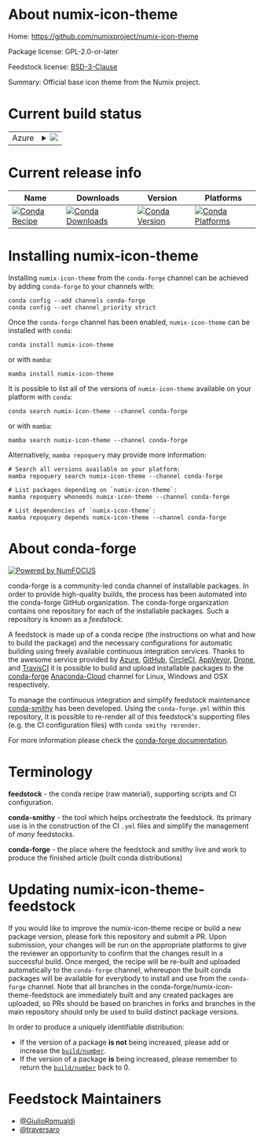 About numix-icon-theme
======================

Home: https://github.com/numixproject/numix-icon-theme

Package license: GPL-2.0-or-later

Feedstock license: [BSD-3-Clause](https://github.com/conda-forge/numix-icon-theme-feedstock/blob/main/LICENSE.txt)

Summary: Official base icon theme from the Numix project.

Current build status
====================


<table>
    
  <tr>
    <td>Azure</td>
    <td>
      <details>
        <summary>
          <a href="https://dev.azure.com/conda-forge/feedstock-builds/_build/latest?definitionId=15927&branchName=main">
            <img src="https://dev.azure.com/conda-forge/feedstock-builds/_apis/build/status/numix-icon-theme-feedstock?branchName=main">
          </a>
        </summary>
        <table>
          <thead><tr><th>Variant</th><th>Status</th></tr></thead>
          <tbody><tr>
              <td>linux_64</td>
              <td>
                <a href="https://dev.azure.com/conda-forge/feedstock-builds/_build/latest?definitionId=15927&branchName=main">
                  <img src="https://dev.azure.com/conda-forge/feedstock-builds/_apis/build/status/numix-icon-theme-feedstock?branchName=main&jobName=linux&configuration=linux_64_" alt="variant">
                </a>
              </td>
            </tr><tr>
              <td>osx_64</td>
              <td>
                <a href="https://dev.azure.com/conda-forge/feedstock-builds/_build/latest?definitionId=15927&branchName=main">
                  <img src="https://dev.azure.com/conda-forge/feedstock-builds/_apis/build/status/numix-icon-theme-feedstock?branchName=main&jobName=osx&configuration=osx_64_" alt="variant">
                </a>
              </td>
            </tr><tr>
              <td>win_64</td>
              <td>
                <a href="https://dev.azure.com/conda-forge/feedstock-builds/_build/latest?definitionId=15927&branchName=main">
                  <img src="https://dev.azure.com/conda-forge/feedstock-builds/_apis/build/status/numix-icon-theme-feedstock?branchName=main&jobName=win&configuration=win_64_" alt="variant">
                </a>
              </td>
            </tr>
          </tbody>
        </table>
      </details>
    </td>
  </tr>
</table>

Current release info
====================

| Name | Downloads | Version | Platforms |
| --- | --- | --- | --- |
| [![Conda Recipe](https://img.shields.io/badge/recipe-numix--icon--theme-green.svg)](https://anaconda.org/conda-forge/numix-icon-theme) | [![Conda Downloads](https://img.shields.io/conda/dn/conda-forge/numix-icon-theme.svg)](https://anaconda.org/conda-forge/numix-icon-theme) | [![Conda Version](https://img.shields.io/conda/vn/conda-forge/numix-icon-theme.svg)](https://anaconda.org/conda-forge/numix-icon-theme) | [![Conda Platforms](https://img.shields.io/conda/pn/conda-forge/numix-icon-theme.svg)](https://anaconda.org/conda-forge/numix-icon-theme) |

Installing numix-icon-theme
===========================

Installing `numix-icon-theme` from the `conda-forge` channel can be achieved by adding `conda-forge` to your channels with:

```
conda config --add channels conda-forge
conda config --set channel_priority strict
```

Once the `conda-forge` channel has been enabled, `numix-icon-theme` can be installed with `conda`:

```
conda install numix-icon-theme
```

or with `mamba`:

```
mamba install numix-icon-theme
```

It is possible to list all of the versions of `numix-icon-theme` available on your platform with `conda`:

```
conda search numix-icon-theme --channel conda-forge
```

or with `mamba`:

```
mamba search numix-icon-theme --channel conda-forge
```

Alternatively, `mamba repoquery` may provide more information:

```
# Search all versions available on your platform:
mamba repoquery search numix-icon-theme --channel conda-forge

# List packages depending on `numix-icon-theme`:
mamba repoquery whoneeds numix-icon-theme --channel conda-forge

# List dependencies of `numix-icon-theme`:
mamba repoquery depends numix-icon-theme --channel conda-forge
```


About conda-forge
=================

[![Powered by
NumFOCUS](https://img.shields.io/badge/powered%20by-NumFOCUS-orange.svg?style=flat&colorA=E1523D&colorB=007D8A)](https://numfocus.org)

conda-forge is a community-led conda channel of installable packages.
In order to provide high-quality builds, the process has been automated into the
conda-forge GitHub organization. The conda-forge organization contains one repository
for each of the installable packages. Such a repository is known as a *feedstock*.

A feedstock is made up of a conda recipe (the instructions on what and how to build
the package) and the necessary configurations for automatic building using freely
available continuous integration services. Thanks to the awesome service provided by
[Azure](https://azure.microsoft.com/en-us/services/devops/), [GitHub](https://github.com/),
[CircleCI](https://circleci.com/), [AppVeyor](https://www.appveyor.com/),
[Drone](https://cloud.drone.io/welcome), and [TravisCI](https://travis-ci.com/)
it is possible to build and upload installable packages to the
[conda-forge](https://anaconda.org/conda-forge) [Anaconda-Cloud](https://anaconda.org/)
channel for Linux, Windows and OSX respectively.

To manage the continuous integration and simplify feedstock maintenance
[conda-smithy](https://github.com/conda-forge/conda-smithy) has been developed.
Using the ``conda-forge.yml`` within this repository, it is possible to re-render all of
this feedstock's supporting files (e.g. the CI configuration files) with ``conda smithy rerender``.

For more information please check the [conda-forge documentation](https://conda-forge.org/docs/).

Terminology
===========

**feedstock** - the conda recipe (raw material), supporting scripts and CI configuration.

**conda-smithy** - the tool which helps orchestrate the feedstock.
                   Its primary use is in the construction of the CI ``.yml`` files
                   and simplify the management of *many* feedstocks.

**conda-forge** - the place where the feedstock and smithy live and work to
                  produce the finished article (built conda distributions)


Updating numix-icon-theme-feedstock
===================================

If you would like to improve the numix-icon-theme recipe or build a new
package version, please fork this repository and submit a PR. Upon submission,
your changes will be run on the appropriate platforms to give the reviewer an
opportunity to confirm that the changes result in a successful build. Once
merged, the recipe will be re-built and uploaded automatically to the
`conda-forge` channel, whereupon the built conda packages will be available for
everybody to install and use from the `conda-forge` channel.
Note that all branches in the conda-forge/numix-icon-theme-feedstock are
immediately built and any created packages are uploaded, so PRs should be based
on branches in forks and branches in the main repository should only be used to
build distinct package versions.

In order to produce a uniquely identifiable distribution:
 * If the version of a package **is not** being increased, please add or increase
   the [``build/number``](https://docs.conda.io/projects/conda-build/en/latest/resources/define-metadata.html#build-number-and-string).
 * If the version of a package **is** being increased, please remember to return
   the [``build/number``](https://docs.conda.io/projects/conda-build/en/latest/resources/define-metadata.html#build-number-and-string)
   back to 0.

Feedstock Maintainers
=====================

* [@GiulioRomualdi](https://github.com/GiulioRomualdi/)
* [@traversaro](https://github.com/traversaro/)

